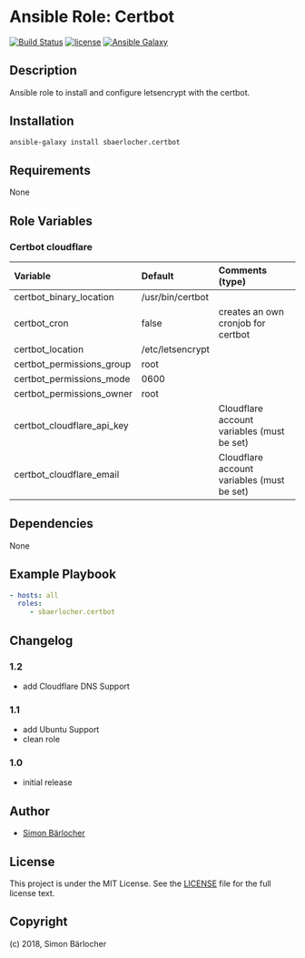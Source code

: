 # Ansible Role: Certbot

[![Build Status](https://travis-ci.org/sbaerlocher/ansible.certbot.svg?branch=master)](https://travis-ci.org/sbaerlocher/ansible.certbot) [![license](https://img.shields.io/github/license/mashape/apistatus.svg)](https://sbaerlo.ch/licence) [![Ansible Galaxy](http://img.shields.io/badge/ansible--galaxy-certbot-blue.svg)](https://galaxy.ansible.com/sbaerlocher/certbot)

## Description

Ansible role to install and configure letsencrypt with the certbot.

## Installation

```bash
ansible-galaxy install sbaerlocher.certbot
```

## Requirements

None

## Role Variables

### Certbot cloudflare

| Variable             | Default     | Comments (type)                                   |
| :---                 | :---        | :---                                              |
| certbot_binary_location | /usr/bin/certbot | |
| certbot_cron | false | creates an own cronjob for certbot |
| certbot_location | /etc/letsencrypt | |
| certbot_permissions_group | root | |
| certbot_permissions_mode | 0600 | |
| certbot_permissions_owner | root | |
| certbot_cloudflare_api_key | | Cloudflare account variables (must be set) |
| certbot_cloudflare_email | | Cloudflare account variables (must be set) |

## Dependencies

None

## Example Playbook

```yml
- hosts: all
  roles:
     - sbaerlocher.certbot
```

## Changelog

### 1.2

* add Cloudflare DNS Support

### 1.1

* add Ubuntu Support
* clean role

### 1.0

* initial release

## Author

* [Simon Bärlocher](https://sbaerlocher.ch)

## License

This project is under the MIT License. See the [LICENSE](https://sbaerlo.ch/licence) file for the full license text.

## Copyright

(c) 2018, Simon Bärlocher